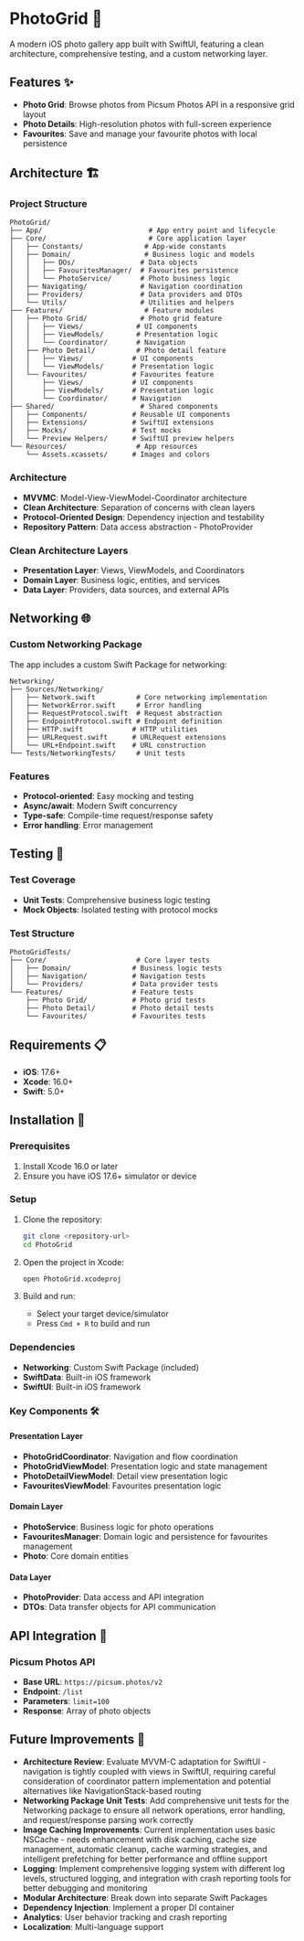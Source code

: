 # PhotoGrid 📸

A modern iOS photo gallery app built with SwiftUI, featuring a clean architecture, comprehensive testing, and a custom networking layer.

## Features ✨

- **Photo Grid**: Browse photos from Picsum Photos API in a responsive grid layout
- **Photo Details**: High-resolution photos with full-screen experience
- **Favourites**: Save and manage your favourite photos with local persistence

## Architecture 🏗️

### Project Structure
```
PhotoGrid/
├── App/                          # App entry point and lifecycle
├── Core/                         # Core application layer
│   ├── Constants/               # App-wide constants
│   ├── Domain/                  # Business logic and models
│   │   ├── DOs/                # Data objects
│   │   ├── FavouritesManager/  # Favourites persistence
│   │   └── PhotoService/       # Photo business logic
│   ├── Navigating/             # Navigation coordination
│   ├── Providers/              # Data providers and DTOs
│   └── Utils/                  # Utilities and helpers
├── Features/                    # Feature modules
│   ├── Photo Grid/             # Photo grid feature
│   │   ├── Views/             # UI components
│   │   ├── ViewModels/        # Presentation logic
│   │   └── Coordinator/       # Navigation
│   ├── Photo Detail/          # Photo detail feature
│   │   ├── Views/            # UI components
│   │   └── ViewModels/       # Presentation logic
│   └── Favourites/           # Favourites feature
│       ├── Views/            # UI components
│       ├── ViewModels/       # Presentation logic
│       └── Coordinator/      # Navigation
├── Shared/                     # Shared components
│   ├── Components/           # Reusable UI components
│   ├── Extensions/           # SwiftUI extensions
│   ├── Mocks/                # Test mocks
│   └── Preview Helpers/      # SwiftUI preview helpers
└── Resources/                 # App resources
    └── Assets.xcassets/      # Images and colors
```

### Architecture
- **MVVMC**: Model-View-ViewModel-Coordinator architecture
- **Clean Architecture**: Separation of concerns with clean layers
- **Protocol-Oriented Design**: Dependency injection and testability
- **Repository Pattern**: Data access abstraction - PhotoProvider

### Clean Architecture Layers
- **Presentation Layer**: Views, ViewModels, and Coordinators
- **Domain Layer**: Business logic, entities, and services
- **Data Layer**: Providers, data sources, and external APIs

## Networking 🌐

### Custom Networking Package
The app includes a custom Swift Package for networking:

```
Networking/
├── Sources/Networking/
│   ├── Network.swift          # Core networking implementation
│   ├── NetworkError.swift     # Error handling
│   ├── RequestProtocol.swift  # Request abstraction
│   ├── EndpointProtocol.swift # Endpoint definition
│   ├── HTTP.swift            # HTTP utilities
│   ├── URLRequest.swift      # URLRequest extensions
│   └── URL+Endpoint.swift    # URL construction
└── Tests/NetworkingTests/     # Unit tests
```

### Features
- **Protocol-oriented**: Easy mocking and testing
- **Async/await**: Modern Swift concurrency
- **Type-safe**: Compile-time request/response safety
- **Error handling**: Error management

## Testing 🧪

### Test Coverage
- **Unit Tests**: Comprehensive business logic testing
- **Mock Objects**: Isolated testing with protocol mocks

### Test Structure
```
PhotoGridTests/
├── Core/                      # Core layer tests
│   ├── Domain/               # Business logic tests
│   ├── Navigation/           # Navigation tests
│   └── Providers/            # Data provider tests
└── Features/                 # Feature tests
    ├── Photo Grid/           # Photo grid tests
    ├── Photo Detail/         # Photo detail tests
    └── Favourites/           # Favourites tests
```

## Requirements 📋

- **iOS**: 17.6+
- **Xcode**: 16.0+
- **Swift**: 5.0+

## Installation 🚀

### Prerequisites
1. Install Xcode 16.0 or later
2. Ensure you have iOS 17.6+ simulator or device

### Setup
1. Clone the repository:
   ```bash
   git clone <repository-url>
   cd PhotoGrid
   ```

2. Open the project in Xcode:
   ```bash
   open PhotoGrid.xcodeproj
   ```

3. Build and run:
   - Select your target device/simulator
   - Press `Cmd + R` to build and run

### Dependencies
- **Networking**: Custom Swift Package (included)
- **SwiftData**: Built-in iOS framework
- **SwiftUI**: Built-in iOS framework


### Key Components 🛠️

#### Presentation Layer
- **PhotoGridCoordinator**: Navigation and flow coordination
- **PhotoGridViewModel**: Presentation logic and state management
- **PhotoDetailViewModel**: Detail view presentation logic
- **FavouritesViewModel**: Favourites presentation logic

#### Domain Layer
- **PhotoService**: Business logic for photo operations
- **FavouritesManager**: Domain logic and persistence for favourites management
- **Photo**: Core domain entities

#### Data Layer
- **PhotoProvider**: Data access and API integration
- **DTOs**: Data transfer objects for API communication

## API Integration 🔌

### Picsum Photos API
- **Base URL**: `https://picsum.photos/v2`
- **Endpoint**: `/list`
- **Parameters**: `limit=100`
- **Response**: Array of photo objects


## Future Improvements 🚀
- **Architecture Review**: Evaluate MVVM-C adaptation for SwiftUI - navigation is tightly coupled with views in SwiftUI, requiring careful consideration of coordinator pattern implementation and potential alternatives like NavigationStack-based routing
- **Networking Package Unit Tests**: Add comprehensive unit tests for the Networking package to ensure all network operations, error handling, and request/response parsing work correctly
- **Image Caching Improvements**: Current implementation uses basic NSCache - needs enhancement with disk caching, cache size management, automatic cleanup, cache warming strategies, and intelligent prefetching for better performance and offline support
- **Logging**: Implement comprehensive logging system with different log levels, structured logging, and integration with crash reporting tools for better debugging and monitoring
- **Modular Architecture**: Break down into separate Swift Packages
- **Dependency Injection**: Implement a proper DI container
- **Analytics**: User behavior tracking and crash reporting
- **Localization**: Multi-language support
